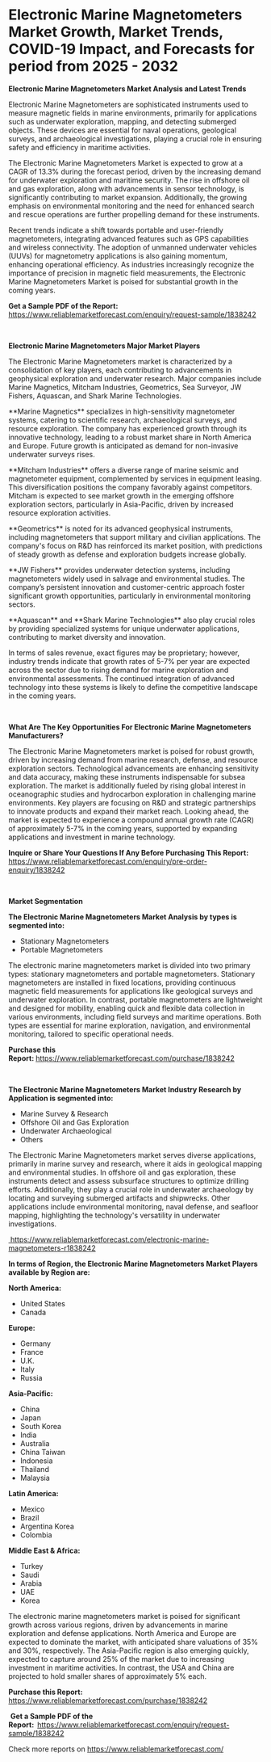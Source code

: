 <p><h1>Electronic Marine Magnetometers Market Growth, Market Trends, COVID-19 Impact, and Forecasts for period from 2025 - 2032</h1></p><p><strong>Electronic Marine Magnetometers Market Analysis and Latest Trends</strong></p>
<p><p>Electronic Marine Magnetometers are sophisticated instruments used to measure magnetic fields in marine environments, primarily for applications such as underwater exploration, mapping, and detecting submerged objects. These devices are essential for naval operations, geological surveys, and archaeological investigations, playing a crucial role in ensuring safety and efficiency in maritime activities.</p><p>The Electronic Marine Magnetometers Market is expected to grow at a CAGR of 13.3% during the forecast period, driven by the increasing demand for underwater exploration and maritime security. The rise in offshore oil and gas exploration, along with advancements in sensor technology, is significantly contributing to market expansion. Additionally, the growing emphasis on environmental monitoring and the need for enhanced search and rescue operations are further propelling demand for these instruments.</p><p>Recent trends indicate a shift towards portable and user-friendly magnetometers, integrating advanced features such as GPS capabilities and wireless connectivity. The adoption of unmanned underwater vehicles (UUVs) for magnetometry applications is also gaining momentum, enhancing operational efficiency. As industries increasingly recognize the importance of precision in magnetic field measurements, the Electronic Marine Magnetometers Market is poised for substantial growth in the coming years.</p></p>
<p><strong>Get a Sample PDF of the Report:&nbsp;</strong> <a href="https://www.reliablemarketforecast.com/enquiry/request-sample/1838242?utm_campaign=1890&utm_medium=2&utm_source=Github&utm_content=ia&utm_term=28022025&utm_id=electronic-marine-magnetometers">https://www.reliablemarketforecast.com/enquiry/request-sample/1838242</a></p>
<p>&nbsp;</p>
<p><strong>Electronic Marine Magnetometers Major Market Players</strong></p>
<p><p>The Electronic Marine Magnetometers market is characterized by a consolidation of key players, each contributing to advancements in geophysical exploration and underwater research. Major companies include Marine Magnetics, Mitcham Industries, Geometrics, Sea Surveyor, JW Fishers, Aquascan, and Shark Marine Technologies.</p><p>**Marine Magnetics** specializes in high-sensitivity magnetometer systems, catering to scientific research, archaeological surveys, and resource exploration. The company has experienced growth through its innovative technology, leading to a robust market share in North America and Europe. Future growth is anticipated as demand for non-invasive underwater surveys rises.</p><p>**Mitcham Industries** offers a diverse range of marine seismic and magnetometer equipment, complemented by services in equipment leasing. This diversification positions the company favorably against competitors. Mitcham is expected to see market growth in the emerging offshore exploration sectors, particularly in Asia-Pacific, driven by increased resource exploration activities.</p><p>**Geometrics** is noted for its advanced geophysical instruments, including magnetometers that support military and civilian applications. The company's focus on R&D has reinforced its market position, with predictions of steady growth as defense and exploration budgets increase globally.</p><p>**JW Fishers** provides underwater detection systems, including magnetometers widely used in salvage and environmental studies. The company’s persistent innovation and customer-centric approach foster significant growth opportunities, particularly in environmental monitoring sectors.</p><p>**Aquascan** and **Shark Marine Technologies** also play crucial roles by providing specialized systems for unique underwater applications, contributing to market diversity and innovation.</p><p>In terms of sales revenue, exact figures may be proprietary; however, industry trends indicate that growth rates of 5-7% per year are expected across the sector due to rising demand for marine exploration and environmental assessments. The continued integration of advanced technology into these systems is likely to define the competitive landscape in the coming years.</p></p>
<p>&nbsp;</p>
<p><strong>What Are The Key Opportunities For Electronic Marine Magnetometers Manufacturers?</strong></p>
<p><p>The Electronic Marine Magnetometers market is poised for robust growth, driven by increasing demand from marine research, defense, and resource exploration sectors. Technological advancements are enhancing sensitivity and data accuracy, making these instruments indispensable for subsea exploration. The market is additionally fueled by rising global interest in oceanographic studies and hydrocarbon exploration in challenging marine environments. Key players are focusing on R&D and strategic partnerships to innovate products and expand their market reach. Looking ahead, the market is expected to experience a compound annual growth rate (CAGR) of approximately 5-7% in the coming years, supported by expanding applications and investment in marine technology.</p></p>
<p><strong>Inquire or Share Your Questions If Any Before Purchasing This Report:</strong> <a href="https://www.reliablemarketforecast.com/enquiry/pre-order-enquiry/1838242?utm_campaign=1890&utm_medium=2&utm_source=Github&utm_content=ia&utm_term=28022025&utm_id=electronic-marine-magnetometers">https://www.reliablemarketforecast.com/enquiry/pre-order-enquiry/1838242</a></p>
<p>&nbsp;</p>
<p><strong>Market Segmentation</strong></p>
<p><strong>The Electronic Marine Magnetometers Market Analysis by types is segmented into:</strong></p>
<p><ul><li>Stationary Magnetometers</li><li>Portable Magnetometers</li></ul></p>
<p><p>The electronic marine magnetometers market is divided into two primary types: stationary magnetometers and portable magnetometers. Stationary magnetometers are installed in fixed locations, providing continuous magnetic field measurements for applications like geological surveys and underwater exploration. In contrast, portable magnetometers are lightweight and designed for mobility, enabling quick and flexible data collection in various environments, including field surveys and maritime operations. Both types are essential for marine exploration, navigation, and environmental monitoring, tailored to specific operational needs.</p></p>
<p><strong>Purchase this Report:&nbsp;</strong><a href="https://www.reliablemarketforecast.com/purchase/1838242?utm_campaign=1890&utm_medium=2&utm_source=Github&utm_content=ia&utm_term=28022025&utm_id=electronic-marine-magnetometers">https://www.reliablemarketforecast.com/purchase/1838242</a></p>
<p>&nbsp;</p>
<p><strong>The Electronic Marine Magnetometers Market Industry Research by Application is segmented into:</strong></p>
<p><ul><li>Marine Survey & Research</li><li>Offshore Oil and Gas Exploration</li><li>Underwater Archaeological</li><li>Others</li></ul></p>
<p><p>The Electronic Marine Magnetometers market serves diverse applications, primarily in marine survey and research, where it aids in geological mapping and environmental studies. In offshore oil and gas exploration, these instruments detect and assess subsurface structures to optimize drilling efforts. Additionally, they play a crucial role in underwater archaeology by locating and surveying submerged artifacts and shipwrecks. Other applications include environmental monitoring, naval defense, and seafloor mapping, highlighting the technology's versatility in underwater investigations.</p></p>
<p><a href="https://www.reliablemarketforecast.com/electronic-marine-magnetometers-r1838242?utm_campaign=1890&utm_medium=2&utm_source=Github&utm_content=ia&utm_term=28022025&utm_id=electronic-marine-magnetometers">&nbsp;https://www.reliablemarketforecast.com/electronic-marine-magnetometers-r1838242</a></p>
<p><strong>In terms of Region, the Electronic Marine Magnetometers Market Players available by Region are:</strong></p>
<p>
    <p> <strong> North America: </strong>
        <ul>
            <li>United States</li>
            <li>Canada</li>
        </ul>
        </p> 
    <p> <strong> Europe: </strong>
        <ul>
            <li>Germany</li>
            <li>France</li>
            <li>U.K.</li>
            <li>Italy</li>
            <li>Russia</li>
        </ul>
        </p> 
    <p> <strong> Asia-Pacific: </strong>
        <ul>
            <li>China</li>
            <li>Japan</li>
            <li>South Korea</li>
            <li>India</li>
            <li>Australia</li>
            <li>China Taiwan</li>
            <li>Indonesia</li>
            <li>Thailand</li>
            <li>Malaysia</li>
        </ul>
        </p> 
    <p> <strong> Latin America: </strong>
        <ul>
            <li>Mexico</li>
            <li>Brazil</li>
            <li>Argentina Korea</li>
            <li>Colombia</li>
        </ul>
        </p> 
    <p> <strong> Middle East & Africa: </strong>
        <ul>
            <li>Turkey</li>
            <li>Saudi</li>
            <li>Arabia</li>
            <li>UAE</li>
            <li>Korea</li>
        </ul>
    </p>
    </p>
<p><p>The electronic marine magnetometers market is poised for significant growth across various regions, driven by advancements in marine exploration and defense applications. North America and Europe are expected to dominate the market, with anticipated share valuations of 35% and 30%, respectively. The Asia-Pacific region is also emerging quickly, expected to capture around 25% of the market due to increasing investment in maritime activities. In contrast, the USA and China are projected to hold smaller shares of approximately 5% each.</p></p>
<p><strong>Purchase this Report: </strong><a href="https://www.reliablemarketforecast.com/purchase/1838242?utm_campaign=1890&utm_medium=2&utm_source=Github&utm_content=ia&utm_term=28022025&utm_id=electronic-marine-magnetometers">https://www.reliablemarketforecast.com/purchase/1838242</a></p>
<p>&nbsp;<strong>Get a Sample PDF of the Report:&nbsp;&nbsp;</strong><a href="https://www.reliablemarketforecast.com/enquiry/request-sample/1838242?utm_campaign=1890&utm_medium=2&utm_source=Github&utm_content=ia&utm_term=28022025&utm_id=electronic-marine-magnetometers">https://www.reliablemarketforecast.com/enquiry/request-sample/1838242</a></p>
<p><strong></strong></p>
<p>Check more reports on <a href="https://www.reliablemarketforecast.com/?utm_campaign=1890&utm_medium=2&utm_source=Github&utm_content=ia&utm_term=28022025&utm_id=electronic-marine-magnetometers">https://www.reliablemarketforecast.com/</a></p>
